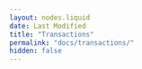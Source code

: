 ```yaml
---
layout: nodes.liquid
date: Last Modified
title: "Transactions"
permalink: "docs/transactions/"
hidden: false
---
```


